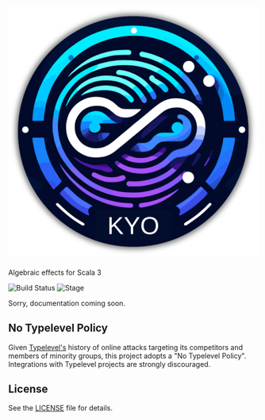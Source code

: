 ![kyo](https://raw.githubusercontent.com/fwbrasil/kyo/master/kyo.png)
-------------------
Algebraic effects for Scala 3

![Build Status](https://github.com/fwbrasil/kyo/workflows/CI/badge.svg)
![Stage](https://img.shields.io/badge/Project%20Stage-Experimental-yellow.svg)


Sorry, documentation coming soon.


No Typelevel Policy
-------------------

Given [Typelevel's](https://typelevel.org/) history of online attacks targeting its competitors and members of minority groups, this project adopts a "No Typelevel Policy". Integrations with Typelevel projects are strongly discouraged.

License
-------

See the [LICENSE](https://github.com/fwbrasil/kyo/blob/master/LICENSE.txt) file for details.
